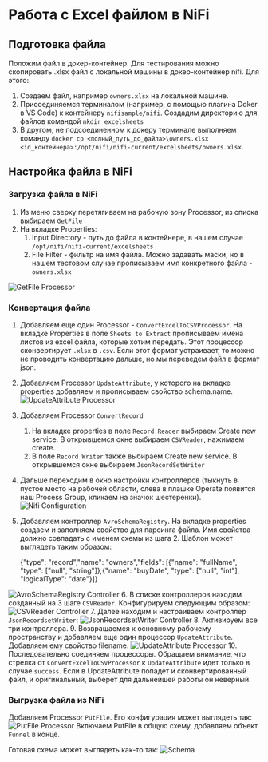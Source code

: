 # Работа с Excel файлом в NiFi

## Подготовка файла

Положим файл в докер-контейнер. Для тестирования можно скопировать .xlsx файл с локальной машины в докер-контейнер nifi. Для этого:

1. Создаем файл, например `owners.xlsx` на локальной машине.
2. Присоединяемся терминалом (например, с помощью плагина Doker в VS Code) к контейнеру `nifisample/nifi`. Создадим директорию для файлов командой `mkdir excelsheets`
3. В другом, не подсоединенном к докеру терминале выполняем команду `docker cp <полный_путь_до_файла>\owners.xlsx <id_контейнера>:/opt/nifi/nifi-current/excelsheets/owners.xlsx`.

## Настройка файла в NiFi

### Загрузка файла в NiFi

1. Из меню сверху перетягиваем на рабочую зону Processor, из списка выбираем `GetFile`
2. На вкладке Properties:
   1. Input Directory - путь до файла в контейнере, в нашем случае `/opt/nifi/nifi-current/excelsheets`
   2. File Filter - фильтр на имя файла. Можно задавать маски, но в нашем тестовом случае прописываем имя конкретного файла - `owners.xlsx`

![GetFile Processor](images/getfile.png)

### Конвертация файла

1. Добавляем еще один Processor - `ConvertExcelToCSVProcessor`. На вкладке Properties в поле `Sheets to Extract` прописываем имена листов из excel файла, которые хотим передать. Этот процессор сконвертирует `.xlsx` в `.csv`. Если этот формат устраивает, то можно не проводить конвертацию дальше, но мы переведем файл в формат json.
2. Добавляем Processor `UpdateAttribute`, у которого на вкладке properties добавляем и прописываем свойство schema.name.
   ![UpdateAttribute Processor](images/update-attribute-1.png)
3. Добавляем Processor `ConvertRecord`
   1. На вкладке properties в поле `Record Reader` выбираем Create new service. В открывшемся окне выбираем `CSVReader`, нажимаем create.
   2. В поле `Record Writer` также выбираем Create new service. В открывшемся окне выбираем `JsonRecordSetWriter`
4. Дальше переходим в окно настройки контроллеров (тыкнуть в пустое место на рабочей области, слева в плашке Operate появится наш Process Group, кликаем на значок шестеренки).
   ![Nifi Configuration](images/nifi_flow_configuration.png)
5. Добавляем контроллер `AvroSchemaRegistry`. На вкладке properties создаем и заполняем свойство для парсинга файла. Имя свойства должно совпадать с именем схемы из шага 2. Шаблон может выглядеть таким образом:
  
      {"type": "record","name": "owners","fields": [{"name": "fullName", "type": ["null", "string"]},{"name": "buyDate", "type": ["null", "int"], "logicalType": "date"}]}

  ![AvroSchemaRegistry Controller](images/avro-schema-registry.png)
6. В списке контроллеров находим созданный на 3 шаге `CSVReader`. Конфигурируем следующим образом:
   ![CSVReader Controller](images/csvreader.png)
7. Далее находим и настраиваем контроллер `JsonRecordsetWriter`:
   ![JsonRecordsetWriter Controller](images/json-record-set-writer.png)
8. Активируем все три контроллера.
9. Возвращаемся к основному рабочему пространству и добавляем еще один процессор `UpdateAttribute`. Добавляем ему свойство filename.
    ![UpdateAttribute Processor](images/update-attribute-2.png)
10. Последовательно соединяем процессоры. Обращаем внимание, что стрелка от `ConvertExcelToCSVProcessor` к `UpdateAttribute` идет только в случае `success`. Если в UpdateAttribute попадет и сконвертированный файл, и оригинальный, выберет для дальнейшей работы он неверный.

### Выгрузка файла из NiFi

Добавляем Processor `PutFile`. Его конфигурация может выглядеть так:
  ![PutFile Processor](images/putfile.png)
Включаем PutFile в общую схему, добавляем объект `Funnel` в конце.

Готовая схема может выглядеть как-то так:
  ![Schema](images/schema.png)
